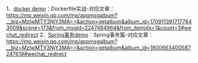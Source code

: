 1、[docker demo](/code/docker)：Dockerfile实战-对应文章：https://mp.weixin.qq.com/mp/appmsgalbum?__biz=MzIwMTY3NjY3MA==&action=getalbum&album_id=1709113917177643009&scene=173&from_msgid=2247484964&from_itemidx=1&count=3#wechat_redirect
2、[Spring事务demo](/code/Spring事务)：Spring事务篇-对应文章：https://mp.weixin.qq.com/mp/appmsgalbum?__biz=MzIwMTY3NjY3MA==&action=getalbum&album_id=1800663400587247619#wechat_redirect